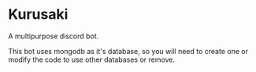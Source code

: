# Kurusaki
A multipurpose discord bot.


This bot uses mongodb as it's database, so you will need to create one or modify the code to use other databases or remove.
